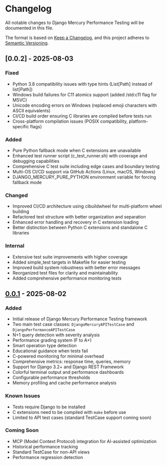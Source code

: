 # Changelog

All notable changes to Django Mercury Performance Testing will be documented in this file.

The format is based on [Keep a Changelog](https://keepachangelog.com/en/1.0.0/),
and this project adheres to [Semantic Versioning](https://semver.org/spec/v2.0.0.html).

## [0.0.2] - 2025-08-03

### Fixed
- Python 3.8 compatibility issues with type hints (List[Path] instead of list[Path])
- Windows build failures for C11 atomics support (added /std:c11 flag for MSVC)
- Unicode encoding errors on Windows (replaced emoji characters with ASCII equivalents)
- CI/CD build order ensuring C libraries are compiled before tests run
- Cross-platform compilation issues (POSIX compatibility, platform-specific flags)

### Added
- Pure Python fallback mode when C extensions are unavailable
- Enhanced test runner script (c_test_runner.sh) with coverage and debugging capabilities
- Comprehensive C test suite including edge cases and boundary testing
- Multi-OS CI/CD support via GitHub Actions (Linux, macOS, Windows)
- DJANGO_MERCURY_PURE_PYTHON environment variable for forcing fallback mode

### Changed
- Improved CI/CD architecture using cibuildwheel for multi-platform wheel building
- Refactored test structure with better organization and separation
- Enhanced error handling and recovery in C extension loading
- Better distinction between Python C extensions and standalone C libraries

### Internal
- Extensive test suite improvements with higher coverage
- Added simple_test targets in Makefile for easier testing
- Improved build system robustness with better error messages
- Reorganized test files for clarity and maintainability
- Added comprehensive performance monitoring tests

## [0.0.1] - 2025-08-02

### Added
- Initial release of Django Mercury Performance Testing framework
- Two main test case classes: `DjangoMercuryAPITestCase` and `DjangoPerformanceAPITestCase`
- N+1 query detection with severity analysis
- Performance grading system (F to A+)
- Smart operation type detection
- Educational guidance when tests fail
- C-powered monitoring for minimal overhead
- Comprehensive metrics: response time, queries, memory
- Support for Django 3.2+ and Django REST Framework
- Colorful terminal output and performance dashboards
- Configurable performance thresholds
- Memory profiling and cache performance analysis

### Known Issues
- Tests require Django to be installed
- C extensions need to be compiled with `make` before use
- Limited to API test cases (standard TestCase support coming soon)

### Coming Soon
- MCP (Model Context Protocol) integration for AI-assisted optimization
- Historical performance tracking
- Standard TestCase for non-API views
- Performance regression detection

[0.0.1]: https://github.com/Django-Mercury/Performance-Testing/releases/tag/v0.0.1
